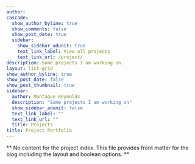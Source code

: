 ```yaml
---
author: 
cascade:
  show_author_byline: true
  show_comments: false
  show_post_date: true
  sidebar:
    show_sidebar_adunit: true
    text_link_label: View all projects
    text_link_url: /project/
description: Some projects I am working on.
layout: list-grid
show_author_byline: true
show_post_date: false
show_post_thumbnail: true
sidebar:
  author: Montaque Reynolds 
  description: "Some projects I am working on"
  show_sidebar_adunit: false
  text_link_label: ""
  text_link_url: ""
  title: Projects 
title: Project Portfolio
---
```


** No content for the project index. This file provides front matter for the blog including the layout and boolean options. **
